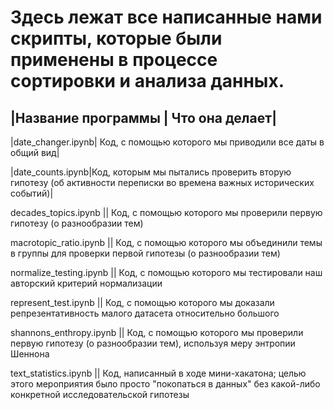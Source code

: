 # Здесь лежат все написанные нами скрипты, которые были применены в процессе сортировки и анализа данных.

|Название программы | Что она делает|
----------------------------------
|date_changer.ipynb| Код, с помощью которого мы приводили все даты в общий вид|

|date_counts.ipynb|Код, которым мы пытались проверить вторую гипотезу (об активности переписки во времена важных исторических событий)|

decades_topics.ipynb || Код, с помощью которого мы проверили первую гипотезу (о разнообразии тем)

macrotopic_ratio.ipynb || Код, с помощью которого мы объединили темы в группы для проверки первой гипотезы (о разнообразии тем)

normalize_testing.ipynb || Код, с помощью которого мы тестировали наш авторский критерий нормализации

represent_test.ipynb || Код, с помощью которого мы доказали репрезентативность малого датасета относительно большого

shannons_enthropy.ipynb || Код, с помощью которого мы проверили первую гипотезу (о разнообразии тем), используя меру энтропии Шеннона

text_statistics.ipynb || Код, написанный в ходе мини-хакатона; целью этого мероприятия было просто "покопаться в данных" без какой-либо конкретной исследовательской гипотезы
